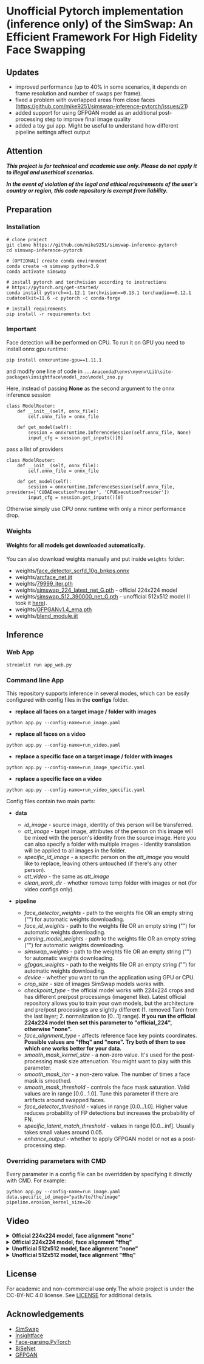 # Unofficial Pytorch implementation (**inference only**) of the SimSwap: An Efficient Framework For High Fidelity Face Swapping

## Updates
- improved performance (up to 40% in some scenarios, it depends on frame resolution and number of swaps per frame).
- fixed a problem with overlapped areas from close faces (https://github.com/mike9251/simswap-inference-pytorch/issues/21)
- added support for using GFPGAN model as an additional post-processing step to improve final image quality
- added a toy gui app. Might be useful to understand how different pipeline settings affect output

## Attention
***This project is for technical and academic use only. Please do not apply it to illegal and unethical scenarios.***

***In the event of violation of the legal and ethical requirements of the user's country or region, this code repository is exempt from liability.***

## Preparation
### Installation
```
# clone project
git clone https://github.com/mike9251/simswap-inference-pytorch
cd simswap-inference-pytorch

# [OPTIONAL] create conda environment
conda create -n simswap python=3.9
conda activate simswap

# install pytorch and torchvision according to instructions
# https://pytorch.org/get-started/
conda install pytorch==1.12.1 torchvision==0.13.1 torchaudio==0.12.1 cudatoolkit=11.6 -c pytorch -c conda-forge

# install requirements
pip install -r requirements.txt
```

### Important
Face detection will be performed on CPU. To run it on GPU you need to install onnx gpu runtime:

```pip install onnxruntime-gpu==1.11.1```

and modify one line of code in ```...Anaconda3\envs\myenv\Lib\site-packages\insightface\model_zoo\model_zoo.py```

Here, instead of passing **None** as the second argument to the onnx inference session
```angular2html
class ModelRouter:
    def __init__(self, onnx_file):
        self.onnx_file = onnx_file

    def get_model(self):
        session = onnxruntime.InferenceSession(self.onnx_file, None)
        input_cfg = session.get_inputs()[0]
```
pass a list of providers
```angular2html
class ModelRouter:
    def __init__(self, onnx_file):
        self.onnx_file = onnx_file

    def get_model(self):
        session = onnxruntime.InferenceSession(self.onnx_file, providers=['CUDAExecutionProvider', 'CPUExecutionProvider'])
        input_cfg = session.get_inputs()[0]
```
Otherwise simply use CPU onnx runtime with only a minor performance drop.

### Weights
#### Weights for all models get downloaded automatically.

You can also download weights manually and put inside `weights` folder:

- weights/<a href="https://github.com/mike9251/simswap-inference-pytorch/releases/download/weights/face_detector_scrfd_10g_bnkps.onnx">face_detector_scrfd_10g_bnkps.onnx</a>
- weights/<a href="https://github.com/mike9251/simswap-inference-pytorch/releases/download/weights/arcface_net.jit">arcface_net.jit</a>
- weights/<a href="https://github.com/mike9251/simswap-inference-pytorch/releases/download/weights/parsing_model_79999_iter.pth">79999_iter.pth</a>
- weights/<a href="https://github.com/mike9251/simswap-inference-pytorch/releases/download/weights/simswap_224_latest_net_G.pth">simswap_224_latest_net_G.pth</a> - official 224x224 model
- weights/<a href="https://github.com/mike9251/simswap-inference-pytorch/releases/download/weights/simswap_512_390000_net_G.pth">simswap_512_390000_net_G.pth</a> - unofficial 512x512 model (I took it <a href="https://github.com/neuralchen/SimSwap/issues/255">here</a>).
- weights/<a href="https://github.com/mike9251/simswap-inference-pytorch/releases/download/v1.1/GFPGANv1.4_ema.pth">GFPGANv1.4_ema.pth</a>
- weights/<a href="https://github.com/mike9251/simswap-inference-pytorch/releases/download/v1.2/blend_module.jit">blend_module.jit</a>

## Inference
### Web App
```angular2html
streamlit run app_web.py
```

### Command line App
This repository supports inference in several modes, which can be easily configured with config files in the **configs** folder.
- **replace all faces on a target image / folder with images**
```angular2html
python app.py --config-name=run_image.yaml
```

- **replace all faces on a video**
```angular2html
python app.py --config-name=run_video.yaml
```

- **replace a specific face on a target image / folder with images**
```angular2html
python app.py --config-name=run_image_specific.yaml
```

- **replace a specific face on a video**
```angular2html
python app.py --config-name=run_video_specific.yaml
```

Config files contain two main parts:

- **data**
  - *id_image* - source image, identity of this person will be transferred.
  - *att_image* - target image, attributes of the person on this image will be mixed with the person's identity from the source image. Here you can also specify a folder with multiple images - identity translation will be applied to all images in the folder.
  - *specific_id_image* - a specific person on the *att_image* you would like to replace, leaving others untouched (if there's any other person).
  - *att_video* - the same as *att_image*
  - *clean_work_dir* - whether remove temp folder with images or not (for video configs only).


- **pipeline**
  - *face_detector_weights* - path to the weights file OR an empty string ("") for automatic weights downloading.
  - *face_id_weights* - path to the weights file OR an empty string ("") for automatic weights downloading.
  - *parsing_model_weights* - path to the weights file OR an empty string ("") for automatic weights downloading.
  - *simswap_weights* - path to the weights file OR an empty string ("") for automatic weights downloading.
  - *gfpgan_weights* - path to the weights file OR an empty string ("") for automatic weights downloading.
  - *device* - whether you want to run the application using GPU or CPU.
  - *crop_size* - size of images SimSwap models works with.
  - *checkpoint_type* - the official model works with 224x224 crops and has different pre/post processings (imagenet like). Latest official repository allows you to train your own models, but the architecture and pre/post processings are slightly different (1. removed Tanh from the last layer; 2. normalization to [0...1] range). **If you run the official 224x224 model then set this parameter to "official_224", otherwise "none".**
  - *face_alignment_type* - affects reference face key points coordinates. **Possible values are "ffhq" and "none". Try both of them to see which one works better for your data.**
  - *smooth_mask_kernel_size* - a non-zero value. It's used for the post-processing mask size attenuation. You might want to play with this parameter.
  - *smooth_mask_iter* - a non-zero value. The number of times a face mask is smoothed.
  - *smooth_mask_threshold* - controls the face mask saturation. Valid values are in range [0.0...1.0]. Tune this parameter if there are artifacts around swapped faces.
  - *face_detector_threshold* - values in range [0.0...1.0]. Higher value reduces probability of FP detections but increases the probability of FN.
  - *specific_latent_match_threshold* - values in range [0.0...inf]. Usually takes small values around 0.05.
  - *enhance_output* - whether to apply GFPGAN model or not as a post-processing step.


### Overriding parameters with CMD
Every parameter in a config file can be overridden by specifying it directly with CMD. For example:

```angular2html
python app.py --config-name=run_image.yaml data.specific_id_image="path/to/the/image" pipeline.erosion_kernel_size=20
```

## Video

<details>
<summary><b>Official 224x224 model, face alignment "none"</b></summary>

[![Video](https://i.imgur.com/iCujdRB.jpg)](https://vimeo.com/728346715)

</details>

<details>
<summary><b>Official 224x224 model, face alignment "ffhq"</b></summary>

[![Video](https://i.imgur.com/48hjJO4.jpg)](https://vimeo.com/728348520)

</details>

<details>
<summary><b>Unofficial 512x512 model, face alignment "none"</b></summary>

[![Video](https://i.imgur.com/rRltD4U.jpg)](https://vimeo.com/728346542)

</details>

<details>
<summary><b>Unofficial 512x512 model, face alignment "ffhq"</b></summary>

[![Video](https://i.imgur.com/gFkpyXS.jpg)](https://vimeo.com/728349219)

</details>

## License
For academic and non-commercial use only.The whole project is under the CC-BY-NC 4.0 license. See [LICENSE](https://github.com/neuralchen/SimSwap/blob/main/LICENSE) for additional details.

## Acknowledgements

<!--ts-->
* [SimSwap](https://github.com/neuralchen/SimSwap)
* [Insightface](https://github.com/deepinsight/insightface)
* [Face-parsing.PyTorch](https://github.com/zllrunning/face-parsing.PyTorch)
* [BiSeNet](https://github.com/CoinCheung/BiSeNet)
* [GFPGAN](https://github.com/TencentARC/GFPGAN)
<!--te-->
